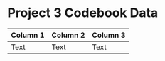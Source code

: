 # Project 3 Codebook Data  



| Column 1 | Column 2 | Column 3 |
| -------- | -------- | -------- |
| Text     | Text     | Text     |
